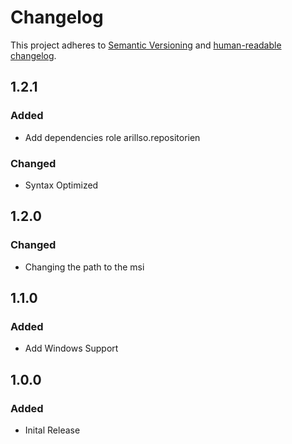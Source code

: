 # Changelog

This project adheres to [Semantic Versioning](https://semver.org/spec/v2.0.0.html)
and [human-readable changelog](https://keepachangelog.com/en/1.0.0/).

## 1.2.1

### Added

- Add dependencies role arillso.repositorien

### Changed

- Syntax Optimized

## 1.2.0

### Changed

- Changing the path to the msi

## 1.1.0

### Added

- Add Windows Support

## 1.0.0

### Added

- Inital Release
